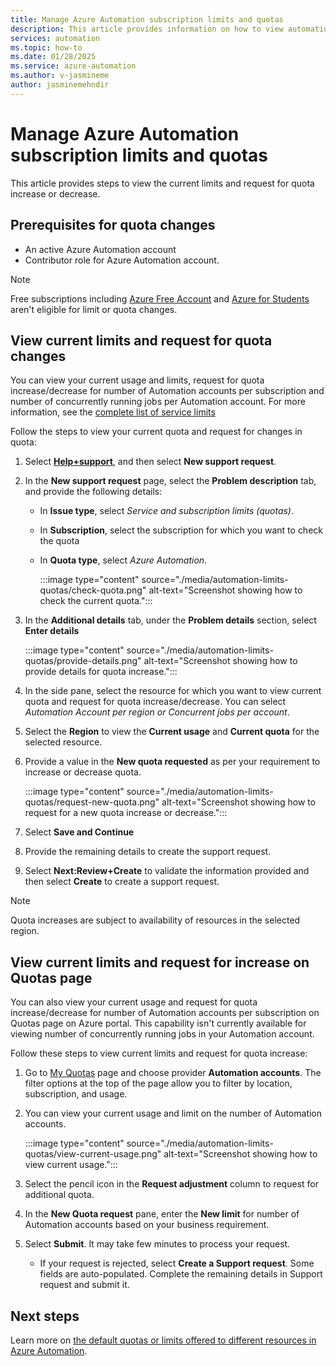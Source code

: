 ```yaml
---
title: Manage Azure Automation subscription limits and quotas
description: This article provides information on how to view automation limits and request for quota increase or decrease.
services: automation
ms.topic: how-to
ms.date: 01/28/2025
ms.service: azure-automation
ms.author: v-jasmineme
author: jasminemehndir
---
```


# Manage Azure Automation subscription limits and quotas

This article provides steps to view the current limits and request for quota increase or decrease.

## Prerequisites for quota changes

- An active Azure Automation account
- Contributor role for Azure Automation account.

> [!NOTE]
> Free subscriptions including [Azure Free Account](https://azure.microsoft.com/offers/ms-azr-0044p/) and [Azure for Students](https://azure.microsoft.com/offers/ms-azr-0170p/) aren't eligible for limit or quota changes.

## View current limits and request for quota changes

You can view your current usage and limits, request for quota increase/decrease for number of Automation accounts per subscription and number of concurrently running jobs per Automation account. For more information, see the [complete list of service limits](automation-subscription-limits-faq.md)

Follow the steps to view your current quota and request for changes in quota:

1. Select [**Help+support**](https://ms.portal.azure.com/#view/Microsoft_Azure_Support/NewSupportRequestV3Blade/callerWorkflowId/01133068-af18-43c8-baa4-a54f5fa7c684/callerName/Microsoft_Azure_Support%2FHelpPane.ReactView/productId/06bfd9d3-516b-d5c6-5802-169c800dec89/issueType/quota), and then select **New support request**.
1. In the **New support request** page, select the **Problem description** tab, and provide the following details:
    - In **Issue type**, select *Service and subscription limits (quotas)*.
    - In **Subscription**, select the subscription for which you want to check the quota
    - In **Quota type**, select *Azure Automation*.
    
      :::image type="content" source="./media/automation-limits-quotas/check-quota.png" alt-text="Screenshot showing how to check the current quota.":::

1. In the **Additional details** tab, under the **Problem details** section, select **Enter details**

    :::image type="content" source="./media/automation-limits-quotas/provide-details.png" alt-text="Screenshot showing how to provide details for quota increase.":::

1. In the side pane, select the resource for which you want to view current quota and request for quota increase/decrease. You can select *Automation Account per region or Concurrent jobs per account*.
1. Select the **Region** to view the **Current usage** and **Current quota** for the selected resource.
1. Provide a value in the **New quota requested** as per your requirement to increase or decrease quota.

   :::image type="content" source="./media/automation-limits-quotas/request-new-quota.png" alt-text="Screenshot showing how to request for a new quota increase or decrease.":::

1. Select **Save and Continue**
1. Provide the remaining details to create the support request.
1. Select **Next:Review+Create** to validate the information provided and then select **Create** to create a support request.

> [!NOTE]
> Quota increases are subject to availability of resources in the selected region.

## View current limits and request for increase on Quotas page

You can also view your current usage and request for quota increase/decrease for number of Automation accounts per subscription on Quotas page on Azure portal. This capability isn't currently available for viewing number of concurrently running jobs in your Automation account. 

Follow these steps to view current limits and request for quota increase:

1. Go to [My Quotas](https://ms.portal.azure.com/#view/Microsoft_Azure_Capacity/QuotaMenuBlade/~/myQuotas) page and choose provider **Automation accounts**. The filter options at the top of the page allow you to filter by location, subscription, and usage.
1. You can view your current usage and limit on the number of Automation accounts.

   :::image type="content" source="./media/automation-limits-quotas/view-current-usage.png" alt-text="Screenshot showing how to view current usage.":::
 
1. Select the pencil icon in the **Request adjustment** column to request for additional quota.
1. In the **New Quota request** pane, enter the **New limit** for number of Automation accounts based on your business requirement.
1. Select **Submit**. It may take few minutes to process your request.
    - If your request is rejected, select **Create a Support request**. Some fields are auto-populated. Complete the remaining details in Support request and submit it.


## Next steps

Learn more on [the default quotas or limits offered to different resources in Azure Automation](automation-subscription-limits-faq.md).


